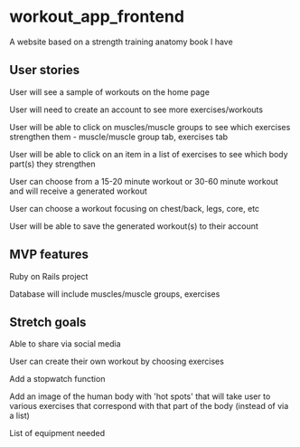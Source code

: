# workout_app_frontend

A website based on a strength training anatomy book I have

## User stories

User will see a sample of workouts on the home page 

User will need to create an account to see more exercises/workouts

User will be able to click on muscles/muscle groups to see which exercises strengthen them - muscle/muscle group tab, exercises tab

User will be able to click on an item in a list of exercises to see which body part(s) they strengthen

User can choose from a 15-20 minute workout or 30-60 minute workout and will receive a generated workout

User can choose a workout focusing on chest/back, legs, core, etc

User will be able to save the generated workout(s) to their account

## MVP features
Ruby on Rails project

Database will include muscles/muscle groups, exercises

## Stretch goals
Able to share via social media

User can create their own workout by choosing exercises

Add a stopwatch function

Add an image of the human body with 'hot spots' that will take user to various exercises that correspond with that part of the body (instead of via a list)

List of equipment needed
